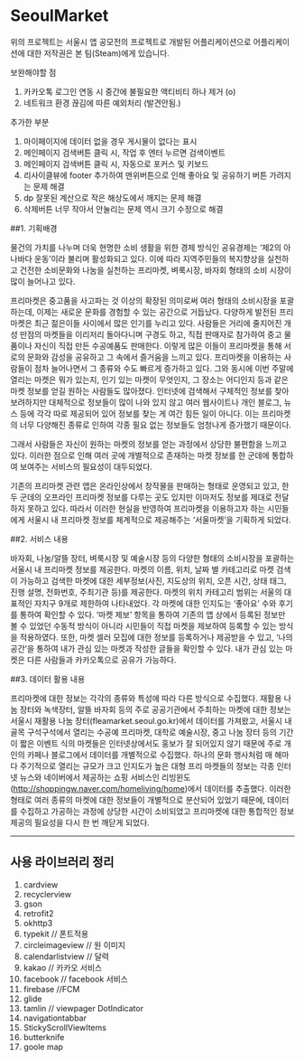 # SeoulMarket
위의 프로젝트는 서울시 앱 공모전의 프로젝트로 개발된 어플리케이션으로  어플리케이션에 대한 저작권은 본 팀(Steam)에게 있습니다.

보완해야할 점
1. 카카오톡 로그인 연동 시 중간에 불필요한 액티비티 하나 제거 (o)
2. 네트워크 환경 끊김에 따른 예외처리 (발견안됨.)

추가한 부분
1. 마이페이지에 데이터 없을 경우 게시물이 없다는 표시 
2. 메인페이지 검색버튼 클릭 시, 작업 후 엔터 누르면 검색이벤트 
3. 메인페이지 검색버튼 클릭 시, 자동으로 포커스 및 키보드
4. 리사이클뷰에 footer 추가하여 맨위버튼으로 인해 좋아요 및 공유하기 버튼 가려지는 문제 해결
5. dp 잘못된 계산으로 작은 해상도에서 깨지는 문제 해결
6. 삭제버튼 너무 작아서 안눌리는 문제 역시 크기 수정으로 해결


##1. 기획배경

  물건의 가치를 나누며 더욱 현명한 소비 생활을 위한 경제 방식인 공유경제는 ‘제2의 아나바다 운동’이라 불리며 활성화되고 있다. 이에 따라 지역주민들의 복지향상을 실천하고 건전한 소비문화와 나눔을 실천하는 프리마켓, 벼룩시장, 바자회 형태의 소비 시장이 많이 늘어나고 있다.

  프리마켓은 중고품을 사고파는 것 이상의 확장된 의미로써 여러 형태의 소비시장을 포괄하는데, 이제는 새로운 문화를 경험할 수 있는 공간으로 거듭났다. 다양하게 발전된 프리마켓은 최근 젊은이들 사이에서 많은 인기를 누리고 있다. 사람들은 거리에 줄지어진 개성 만점의 마켓들을 이리저리 돌아다니며 구경도 하고, 직접 판매자로 참가하여 중고 물품이나 자신이 직접 만든 수공예품도 판매한다. 이렇게 많은 이들이 프리마켓을 통해 서로의 문화와 감성을 공유하고 그 속에서 즐거움을 느끼고 있다. 프리마켓을 이용하는 사람들이 점차 늘어나면서 그 종류와 수도 빠르게 증가하고 있다. 그와 동시에 이번 주말에 열리는 마켓은 뭐가 있는지, 인기 있는 마켓이 무엇인지, 그 장소는 어디인지 등과 같은마켓 정보를 얻길 원하는 사람들도 많아졌다. 인터넷에 검색해서 구체적인 정보를 찾아보려하지만 대체적으로 정보들이 많이 나와 있지 않고 여러 웹사이트나 개인 블로그, 뉴스 등에 각각 따로 제공되어 있어 정보를 찾는 게 여간 힘든 일이 아니다. 이는 프리마켓의 너무 다양해진 종류로 인하여 각종 필요 없는 정보들도 엄청나게 증가했기 때문이다.
  
  그래서 사람들은 자신이 원하는 마켓의 정보를 얻는 과정에서 상당한 불편함을 느끼고 있다. 이러한 점으로 인해 여러 곳에 개별적으로 존재하는 마켓 정보를 한 군데에 통합하여 보여주는 서비스의 필요성이 대두되었다.

  기존의 프리마켓 관련 앱은 온라인상에서 창작물을 판매하는 형태로 운영되고 있고, 한두 군데의 오프라인 프리마켓 정보를 다루는 곳도 있지만 이마저도 정보를 제대로 전달하지 못하고 있다. 따라서 이러한 현실을 반영하여 프리마켓을 이용하고자 하는 시민들에게 서울시 내 프리마켓 정보를 체계적으로 제공해주는 ‘서울마켓’을 기획하게 되었다.

##2. 서비스 내용

  바자회, 나눔/알뜰 장터, 벼룩시장 및 예술시장 등의 다양한 형태의 소비시장을 포괄하는 서울시 내 프리마켓 정보를 제공한다. 마켓의 이름, 위치, 날짜 별 카테고리로 마켓 검색이 가능하고 검색한 마켓에 대한 세부정보(사진, 지도상의 위치, 오픈 시간, 상태 태그, 진행 설명, 전화번호, 주최기관 등)를 제공한다. 마켓의 위치 카테고리 범위는 서울의 대표적인 자치구 9개로 제한하여 나타내었다. 각 마켓에 대한 인지도는 ‘좋아요’ 수와 후기를 통하여 확인할 수 있다. ‘마켓 제보’ 항목을 통하여 기존의 앱 상에서 등록된 정보만 볼 수 있었던 수동적 방식이 아니라 시민들이 직접 마켓을 제보하여 등록할 수 있는 방식을 적용하였다. 또한, 마켓 셀러 모집에 대한 정보를 등록하거나 제공받을 수 있고, ‘나의 공간’을 통하여 내가 관심 있는 마켓과 작성한 글들을 확인할 수 있다. 내가 관심 있는 마켓은 다른 사람들과 카카오톡으로 공유가 가능하다.
  
##3. 데이터 활용 내용

  프리마켓에 대한 정보는 각각의 종류와 특성에 따라 다른 방식으로 수집했다. 재활용 나눔 장터와 녹색장터, 알뜰 바자회 등의 주로 공공기관에서 주최하는 마켓에 대한 정보는 서울시 재활용 나눔 장터(fleamarket.seoul.go.kr)에서 데이터를 가져왔고, 서울시 내 골목 구석구석에서 열리는 수공예 프리마켓, 대학로 예술시장, 중고 나눔 장터 등의 기간이 짧은 이벤트 식의 마켓들은 인터넷상에서도 홍보가 잘 되어있지 않기 때문에 주로 개인의 카페나 블로그에서 데이터를 개별적으로 수집했다. 하나의 문화 행사처럼 매 해마다 주기적으로 열리는 규모가 크고 인지도가 높은 대형 프리 마켓들의 정보는 각종 인터넷 뉴스와 네이버에서 제공하는 쇼핑 서비스인 리빙윈도(http://shoppingw.naver.com/homeliving/home)에서 데이터를 추출했다. 이러한 형태로 여러 종류의 마켓에 대한 정보들이 개별적으로 분산되어 있었기 때문에, 데이터를 수집하고 가공하는 과정에 상당한 시간이 소비되었고 프리마켓에 대한 통합적인 정보 제공의 필요성을 다시 한 번 깨닫게 되었다.


---------

 ## 사용 라이브러리 정리

1. cardview
2. recyclerview
3. gson
4. retrofit2
5. okhttp3
6. typekit //  폰트적용
7. circleimageview // 원 이미지
8. calendarlistview  // 달력 
9. kakao  // 카카오 서비스
10. facebook // facebook 서비스
11. firebase  //FCM
13. glide
14. tamlin  // viewpager DotIndicator
15. navigationtabbar
16. StickyScrollViewItems
17. butterknife
18. goole map



